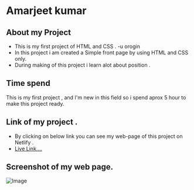 # **Amarjeet kumar**
## About my Project
- This is my first project of HTML and CSS . -u orogin 
- In this project i am created   a  Simple front page by using HTML and CSS only.
- During making of this project i learn alot about position .
## Time spend 
This is my first project , and I'm new in this field so i spend aprox 5 hour to make this project ready.

## Link of my project .
- By clicking on below link you can see my web-page of this project on Netlify .
- [Live Link....](https://app.netlify.com/sites/funny-choux-139d35/overview)

## Screenshot of my web page.
 ![Image](./assets/my-page.jpg)

